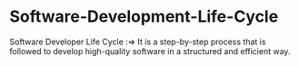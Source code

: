 # Software-Development-Life-Cycle

Software Developer Life Cycle :=> It is a step-by-step process that is followed to develop high-quality software in a structured and efficient way.
